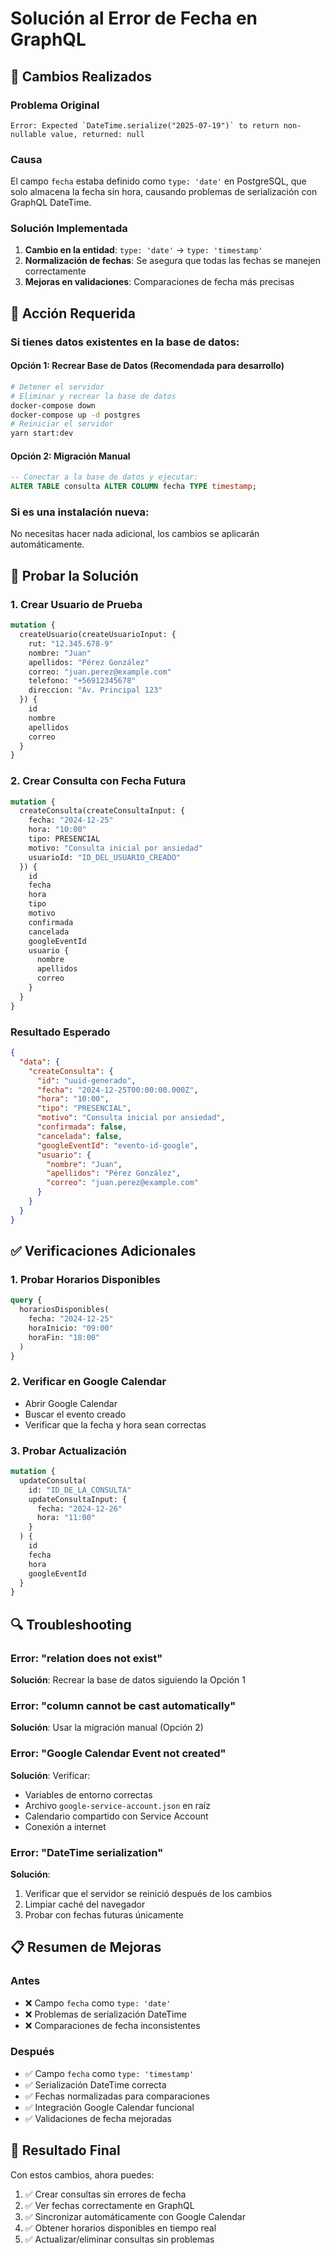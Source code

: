 # Solución al Error de Fecha en GraphQL

## 🔧 **Cambios Realizados**

### **Problema Original**
```
Error: Expected `DateTime.serialize("2025-07-19")` to return non-nullable value, returned: null
```

### **Causa**
El campo `fecha` estaba definido como `type: 'date'` en PostgreSQL, que solo almacena la fecha sin hora, causando problemas de serialización con GraphQL DateTime.

### **Solución Implementada**
1. **Cambio en la entidad**: `type: 'date'` → `type: 'timestamp'`
2. **Normalización de fechas**: Se asegura que todas las fechas se manejen correctamente
3. **Mejoras en validaciones**: Comparaciones de fecha más precisas

## 🚨 **Acción Requerida**

### **Si tienes datos existentes en la base de datos:**

#### **Opción 1: Recrear Base de Datos (Recomendada para desarrollo)**
```bash
# Detener el servidor
# Eliminar y recrear la base de datos
docker-compose down
docker-compose up -d postgres
# Reiniciar el servidor
yarn start:dev
```

#### **Opción 2: Migración Manual**
```sql
-- Conectar a la base de datos y ejecutar:
ALTER TABLE consulta ALTER COLUMN fecha TYPE timestamp;
```

### **Si es una instalación nueva:**
No necesitas hacer nada adicional, los cambios se aplicarán automáticamente.

## 🧪 **Probar la Solución**

### **1. Crear Usuario de Prueba**
```graphql
mutation {
  createUsuario(createUsuarioInput: {
    rut: "12.345.678-9"
    nombre: "Juan"
    apellidos: "Pérez González"
    correo: "juan.perez@example.com"
    telefono: "+56912345678"
    direccion: "Av. Principal 123"
  }) {
    id
    nombre
    apellidos
    correo
  }
}
```

### **2. Crear Consulta con Fecha Futura**
```graphql
mutation {
  createConsulta(createConsultaInput: {
    fecha: "2024-12-25"
    hora: "10:00"
    tipo: PRESENCIAL
    motivo: "Consulta inicial por ansiedad"
    usuarioId: "ID_DEL_USUARIO_CREADO"
  }) {
    id
    fecha
    hora
    tipo
    motivo
    confirmada
    cancelada
    googleEventId
    usuario {
      nombre
      apellidos
      correo
    }
  }
}
```

### **Resultado Esperado**
```json
{
  "data": {
    "createConsulta": {
      "id": "uuid-generado",
      "fecha": "2024-12-25T00:00:00.000Z",
      "hora": "10:00",
      "tipo": "PRESENCIAL",
      "motivo": "Consulta inicial por ansiedad",
      "confirmada": false,
      "cancelada": false,
      "googleEventId": "evento-id-google",
      "usuario": {
        "nombre": "Juan",
        "apellidos": "Pérez González",
        "correo": "juan.perez@example.com"
      }
    }
  }
}
```

## ✅ **Verificaciones Adicionales**

### **1. Probar Horarios Disponibles**
```graphql
query {
  horariosDisponibles(
    fecha: "2024-12-25"
    horaInicio: "09:00"
    horaFin: "18:00"
  )
}
```

### **2. Verificar en Google Calendar**
- Abrir Google Calendar
- Buscar el evento creado
- Verificar que la fecha y hora sean correctas

### **3. Probar Actualización**
```graphql
mutation {
  updateConsulta(
    id: "ID_DE_LA_CONSULTA"
    updateConsultaInput: {
      fecha: "2024-12-26"
      hora: "11:00"
    }
  ) {
    id
    fecha
    hora
    googleEventId
  }
}
```

## 🔍 **Troubleshooting**

### **Error: "relation does not exist"**
**Solución**: Recrear la base de datos siguiendo la Opción 1

### **Error: "column cannot be cast automatically"**
**Solución**: Usar la migración manual (Opción 2)

### **Error: "Google Calendar Event not created"**
**Solución**: Verificar:
- Variables de entorno correctas
- Archivo `google-service-account.json` en raíz
- Calendario compartido con Service Account
- Conexión a internet

### **Error: "DateTime serialization"**
**Solución**: 
1. Verificar que el servidor se reinició después de los cambios
2. Limpiar caché del navegador
3. Probar con fechas futuras únicamente

## 📋 **Resumen de Mejoras**

### **Antes**
- ❌ Campo `fecha` como `type: 'date'`
- ❌ Problemas de serialización DateTime
- ❌ Comparaciones de fecha inconsistentes

### **Después**
- ✅ Campo `fecha` como `type: 'timestamp'`
- ✅ Serialización DateTime correcta
- ✅ Fechas normalizadas para comparaciones
- ✅ Integración Google Calendar funcional
- ✅ Validaciones de fecha mejoradas

## 🎯 **Resultado Final**

Con estos cambios, ahora puedes:
1. ✅ Crear consultas sin errores de fecha
2. ✅ Ver fechas correctamente en GraphQL
3. ✅ Sincronizar automáticamente con Google Calendar
4. ✅ Obtener horarios disponibles en tiempo real
5. ✅ Actualizar/eliminar consultas sin problemas 